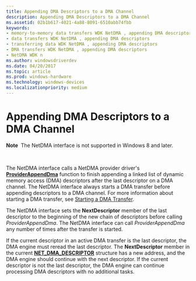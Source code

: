 ```yaml
---
title: Appending DMA Descriptors to a DMA Channel
description: Appending DMA Descriptors to a DMA Channel
ms.assetid: 02b1b617-4021-4a88-8091-6510abb74fbb
keywords:
- memory-to-memory data transfers WDK NetDMA , appending DMA descriptors
- data transfers WDK NetDMA , appending DMA descriptors
- transferring data WDK NetDMA , appending DMA descriptors
- DMA transfers WDK NetDMA , appending DMA descriptors
- NetDMA WDK n
ms.author: windowsdriverdev
ms.date: 04/20/2017
ms.topic: article
ms.prod: windows-hardware
ms.technology: windows-devices
ms.localizationpriority: medium
---
```


# Appending DMA Descriptors to a DMA Channel


**Note**  The NetDMA interface is not supported in Windows 8 and later.

 




The NetDMA interface calls a NetDMA provider driver's [**ProviderAppendDma**](https://msdn.microsoft.com/library/windows/hardware/ff570394) function to finish appending a linked list of dynamic memory access (DMA) descriptors after the last descriptor on a DMA channel. The NetDMA interface always starts a DMA transfer before appending descriptors to a DMA channel. For more information about starting a DMA transfer, see [Starting a DMA Transfer](starting-a-dma-transfer.md).

The NetDMA interface sets the **NextDescriptor** member of the last descriptor to the beginning of the new chain of descriptors before calling *ProviderAppendDma*. The NetDMA interface can call *ProviderAppendDma* any number of times after the transfer is started.

If the current descriptor in an active DMA transfer is the last descriptor, the DMA engine must reread the last descriptor. The **NextDescriptor** member in the current [**NET\_DMA\_DESCRIPTOR**](https://msdn.microsoft.com/library/windows/hardware/ff568734) structure has a new address, and the DMA engine should continue with the next descriptor. If the current descriptor is not the last descriptor, the DMA engine can continue processing DMA descriptors with no additional tasks.

 

 





